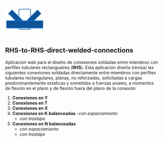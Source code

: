 
![logo](/icono-128.png)  

RHS-to-RHS-direct-welded-connections
----------------------------------------
Aplicacion web para el diseño de conexiones soldadas entre miembros con perfiles tubulares rectangualres (**RHS**).
Esta aplicacion diseña (revisa) las siguientes conexiones soldadas directamente entre miembros con perfiles tubulares rectangulares, planas, no reforzadas, solicitadas a cargas predominantemente estaticas y sometidas a fuerzas axiales, a momentos de flexión en el plano y de flexión fuera del plano de la conexión.

1. **Conexiones en Y** 
2. **Conexiones en T** 
3. **Conexiones en X** 
4. **Conexiones en K balanceadas** 
	-*con espaciamiento* 
	- *con traslape*  
5. **Conexiones en N balanceadas** 
	- *con espaciamiento* 
	- *con traslape* 



